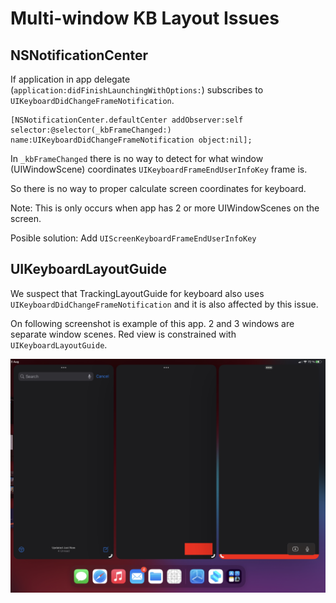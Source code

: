 # Multi-window KB Layout Issues

## NSNotificationCenter

If application in app delegate (`application:didFinishLaunchingWithOptions:`) subscribes to `UIKeyboardDidChangeFrameNotification`. 

```objc
[NSNotificationCenter.defaultCenter addObserver:self selector:@selector(_kbFrameChanged:) name:UIKeyboardDidChangeFrameNotification object:nil];
```

In `_kbFrameChanged` there is no way to detect for what window (UIWindowScene) coordinates `UIKeyboardFrameEndUserInfoKey` frame is.

So there is no way to proper calculate screen coordinates for keyboard.

Note: This is only occurs when app has 2 or more UIWindowScenes on the screen.

Posible solution: Add `UIScreenKeyboardFrameEndUserInfoKey`

## UIKeyboardLayoutGuide

We suspect that TrackingLayoutGuide for keyboard also uses `UIKeyboardDidChangeFrameNotification` and it is also affected by this issue.

On following screenshot is example of this app. 2 and 3 windows are separate window scenes. Red view is constrained with `UIKeyboardLayoutGuide`.

<img src="screenshot.jpeg" alt="screenshot" maxWidth="100%"/>
